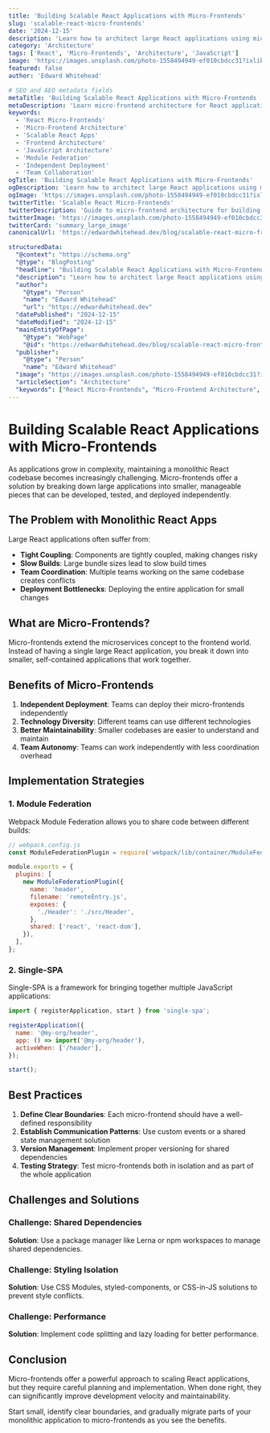 ```yaml
---
title: 'Building Scalable React Applications with Micro-Frontends'
slug: 'scalable-react-micro-frontends'
date: '2024-12-15'
description: 'Learn how to architect large React applications using micro-frontends for better maintainability and team collaboration.'
category: 'Architecture'
tags: ['React', 'Micro-Frontends', 'Architecture', 'JavaScript']
image: 'https://images.unsplash.com/photo-1558494949-ef010cbdcc31?ixlib=rb-4.0.3&auto=format&fit=crop&w=720&q=80'
featured: false
author: 'Edward Whitehead'

# SEO and AEO metadata fields
metaTitle: 'Building Scalable React Applications with Micro-Frontends | Edward Whitehead'
metaDescription: 'Learn micro-frontend architecture for React applications. Complete guide to breaking down large React apps into manageable, independently deployable modules.'
keywords:
  - 'React Micro-Frontends'
  - 'Micro-Frontend Architecture'
  - 'Scalable React Apps'
  - 'Frontend Architecture'
  - 'JavaScript Architecture'
  - 'Module Federation'
  - 'Independent Deployment'
  - 'Team Collaboration'
ogTitle: 'Building Scalable React Applications with Micro-Frontends'
ogDescription: 'Learn how to architect large React applications using micro-frontends for better maintainability and team collaboration.'
ogImage: 'https://images.unsplash.com/photo-1558494949-ef010cbdcc31?ixlib=rb-4.0.3&auto=format&fit=crop&w=720&q=80'
twitterTitle: 'Scalable React Micro-Frontends'
twitterDescription: 'Guide to micro-frontend architecture for building and maintaining large React applications.'
twitterImage: 'https://images.unsplash.com/photo-1558494949-ef010cbdcc31?ixlib=rb-4.0.3&auto=format&fit=crop&w=720&q=80'
twitterCard: 'summary_large_image'
canonicalUrl: 'https://edwardwhitehead.dev/blog/scalable-react-micro-frontends'

structuredData:
  "@context": "https://schema.org"
  "@type": "BlogPosting"
  "headline": "Building Scalable React Applications with Micro-Frontends"
  "description": "Learn how to architect large React applications using micro-frontends for better maintainability and team collaboration."
  "author":
    "@type": "Person"
    "name": "Edward Whitehead"
    "url": "https://edwardwhitehead.dev"
  "datePublished": "2024-12-15"
  "dateModified": "2024-12-15"
  "mainEntityOfPage":
    "@type": "WebPage"
    "@id": "https://edwardwhitehead.dev/blog/scalable-react-micro-frontends"
  "publisher":
    "@type": "Person"
    "name": "Edward Whitehead"
  "image": "https://images.unsplash.com/photo-1558494949-ef010cbdcc31?ixlib=rb-4.0.3&auto=format&fit=crop&w=720&q=80"
  "articleSection": "Architecture"
  "keywords": ["React Micro-Frontends", "Micro-Frontend Architecture", "Scalable React Apps", "Frontend Architecture"]
---
```


# Building Scalable React Applications with Micro-Frontends

As applications grow in complexity, maintaining a monolithic React codebase becomes increasingly challenging. Micro-frontends offer a solution by breaking down large applications into smaller, manageable pieces that can be developed, tested, and deployed independently.

## The Problem with Monolithic React Apps

Large React applications often suffer from:

- **Tight Coupling**: Components are tightly coupled, making changes risky
- **Slow Builds**: Large bundle sizes lead to slow build times
- **Team Coordination**: Multiple teams working on the same codebase creates conflicts
- **Deployment Bottlenecks**: Deploying the entire application for small changes

## What are Micro-Frontends?

Micro-frontends extend the microservices concept to the frontend world. Instead of having a single large React application, you break it down into smaller, self-contained applications that work together.

## Benefits of Micro-Frontends

1. **Independent Deployment**: Teams can deploy their micro-frontends independently
2. **Technology Diversity**: Different teams can use different technologies
3. **Better Maintainability**: Smaller codebases are easier to understand and maintain
4. **Team Autonomy**: Teams can work independently with less coordination overhead

## Implementation Strategies

### 1. Module Federation

Webpack Module Federation allows you to share code between different builds:

```javascript
// webpack.config.js
const ModuleFederationPlugin = require('webpack/lib/container/ModuleFederationPlugin');

module.exports = {
  plugins: [
    new ModuleFederationPlugin({
      name: 'header',
      filename: 'remoteEntry.js',
      exposes: {
        './Header': './src/Header',
      },
      shared: ['react', 'react-dom'],
    }),
  ],
};
```

### 2. Single-SPA

Single-SPA is a framework for bringing together multiple JavaScript applications:

```javascript
import { registerApplication, start } from 'single-spa';

registerApplication({
  name: '@my-org/header',
  app: () => import('@my-org/header'),
  activeWhen: ['/header'],
});

start();
```

## Best Practices

1. **Define Clear Boundaries**: Each micro-frontend should have a well-defined responsibility
2. **Establish Communication Patterns**: Use custom events or a shared state management solution
3. **Version Management**: Implement proper versioning for shared dependencies
4. **Testing Strategy**: Test micro-frontends both in isolation and as part of the whole application

## Challenges and Solutions

### Challenge: Shared Dependencies

**Solution**: Use a package manager like Lerna or npm workspaces to manage shared dependencies.

### Challenge: Styling Isolation

**Solution**: Use CSS Modules, styled-components, or CSS-in-JS solutions to prevent style conflicts.

### Challenge: Performance

**Solution**: Implement code splitting and lazy loading for better performance.

## Conclusion

Micro-frontends offer a powerful approach to scaling React applications, but they require careful planning and implementation. When done right, they can significantly improve development velocity and maintainability.

Start small, identify clear boundaries, and gradually migrate parts of your monolithic application to micro-frontends as you see the benefits.
